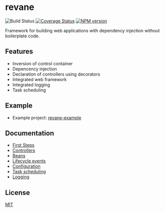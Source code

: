 # revane

![Build Status](https://github.com/SerayaEryn/revane/workflows/ci/badge.svg)
[![Coverage Status](https://coveralls.io/repos/github/SerayaEryn/revane/badge.svg?branch=master)](https://coveralls.io/github/SerayaEryn/revane?branch=master)
[![NPM version](https://img.shields.io/npm/v/revane.svg?style=flat)](https://www.npmjs.com/package/revane)

Framework for building web applications with dependency injection without boilerplate code.

## Features

* Inversion of control container
* Depencency injection
* Declaration of controllers using decorators
* Integrated web framework
* Integrated logging
* Task scheduling

## Example

* Example project: [revane-example](https://github.com/SerayaEryn/revane-example)

## Documentation

* [First Steps](https://github.com/SerayaEryn/revane/blob/master/docs/First_Steps.md)
* [Controllers](https://github.com/SerayaEryn/revane/blob/master/docs/Controllers.md)
* [Beans](https://github.com/SerayaEryn/revane/blob/master/docs/Beans.md)
* [Lifecycle events](https://github.com/SerayaEryn/revane/blob/master/docs/Lifecycle_Events.md)
* [Configuration](https://github.com/SerayaEryn/revane/blob/master/docs/Configuration.md)
* [Task scheduling](https://github.com/SerayaEryn/revane/blob/master/docs/Task_Scheduling.md)
* [Logging](https://github.com/SerayaEryn/revane/blob/master/docs/Logging.md)

## License

[MIT](./LICENSE)
